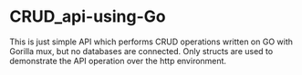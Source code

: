 # CRUD_api-using-Go

This is just simple API which performs CRUD operations written on GO with Gorilla mux, but no databases are connected.
Only structs are used to demonstrate the API operation over the http environment.
